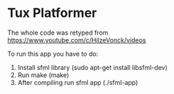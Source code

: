 # Tux Platformer
The whole code was retyped from https://www.youtube.com/c/HilzeVonck/videos

To run this app you have to do:
1. Install sfml library (sudo apt-get install libsfml-dev)
2. Run make (make)
3. After compiling run sfml app (./sfml-app)
